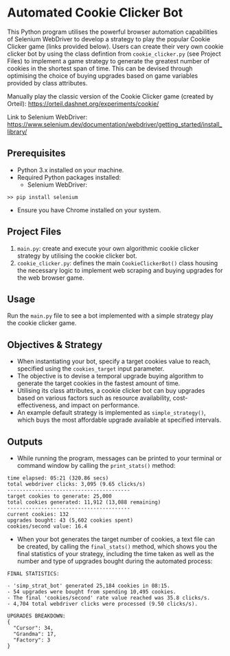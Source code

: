 # Automated Cookie Clicker Bot
This Python program utilises the powerful browser automation capabilities of Selenium WebDriver to develop a strategy to play the popular Cookie Clicker game (links provided below). Users can create their very own cookie clicker bot by using the class defintion from `cookie_clicker.py` (see Project Files) to implement a game strategy to generate the greatest number of cookies in the shortest span of time. This can be devised through optimising the choice of buying upgrades based on game variables provided by class attributes.

Manually play the classic version of the Cookie Clicker game (created by Orteil): https://orteil.dashnet.org/experiments/cookie/

Link to Selenium WebDriver: https://www.selenium.dev/documentation/webdriver/getting_started/install_library/

## Prerequisites
- Python 3.x installed on your machine.
- Required Python packages installed:
  - Selenium WebDriver:

`>> pip install selenium`
- Ensure you have Chrome installed on your system.

## Project Files
1. `main.py`: create and execute your own algorithmic cookie clicker strategy by utilising the cookie clicker bot.
2. `cookie_clicker.py`: defines the main `CookieClickerBot()` class housing the necessary logic to implement web scraping and buying upgrades for the web browser game.

## Usage
Run the `main.py` file to see a bot implemented with a simple strategy play the cookie clicker game.

## Objectives & Strategy
- When instantiating your bot, specify a target cookies value to reach, specified using the `cookies_target` input parameter.
- The objective is to devise a temporal upgrade buying algorithm to generate the target cookies in the fastest amount of time.
- Utilising its class attributes, a cookie clicker bot can buy upgrades based on various factors such as resource availability, cost-effectiveness, and impact on performance.
- An example default strategy is implemented as `simple_strategy()`, which buys the most affordable upgrade available at specified intervals.

## Outputs
- While running the program, messages can be printed to your terminal or command window by calling the `print_stats()` method:
```
time elapsed: 05:21 (320.86 secs)
total webdriver clicks: 3,095 (9.65 clicks/s)
----------------------------------------
target cookies to generate: 25,000
total cookies generated: 11,912 (13,088 remaining)
----------------------------------------
current cookies: 132
upgrades bought: 43 (5,602 cookies spent)
cookies/second value: 16.4
```
- When your bot generates the target number of cookies, a text file can be created, by calling the `final_stats()` method, which shows you the final statistics of your strategy, including the time taken as well as the number and type of upgrades bought during the automated process:
```
FINAL STATISTICS:

- 'simp_strat_bot' generated 25,184 cookies in 08:15.
- 54 upgrades were bought from spending 10,495 cookies.
- The final 'cookies/second' rate value reached was 35.8 clicks/s.
- 4,704 total webdriver clicks were processed (9.50 clicks/s).

UPGRADES BREAKDOWN:
{
  "Cursor": 34,
  "Grandma": 17,
  "Factory": 3
}
```
